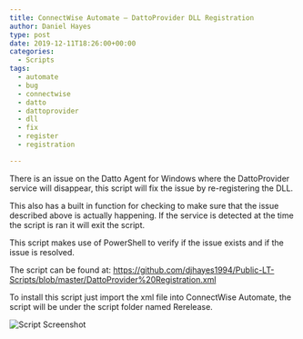 ```yaml
---
title: ConnectWise Automate – DattoProvider DLL Registration
author: Daniel Hayes
type: post
date: 2019-12-11T18:26:00+00:00
categories:
  - Scripts
tags:
  - automate
  - bug
  - connectwise
  - datto
  - dattoprovider
  - dll
  - fix
  - register
  - registration

---
```

There is an issue on the Datto Agent for Windows where the DattoProvider service will disappear, this script will fix the issue by re-registering the DLL.  
  
This also has a built in function for checking to make sure that the issue described above is actually happening. If the service is detected at the time the script is ran it will exit the script.  
  
This script makes use of PowerShell to verify if the issue exists and if the issue is resolved.  
  
The script can be found at: <https://github.com/djhayes1994/Public-LT-Scripts/blob/master/DattoProvider%20Registration.xml>

To install this script just import the xml file into ConnectWise Automate, the script will be under the script folder named Rerelease.

![Script Screenshot](/DattoProviderScript.png)